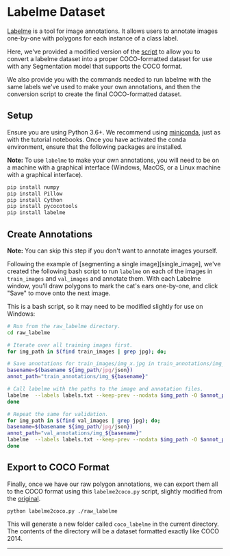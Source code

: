 # Labelme Dataset
[Labelme][labelme] is a tool for image annotations. It allows users to annotate
images one-by-one with polygons for each instance of a class label.

Here, we've provided a modified version of the [script][conversion_script] to
allow you to convert a labelme dataset into a proper COCO-formatted dataset for
use with any Segmentation model that supports the COCO format.

We also provide you with the commands needed to run labelme with the same labels
we've used to make your own annotations, and then the conversion script to
create the final COCO-formatted dataset.

## Setup
Ensure you are using Python 3.6+. We recommend using [miniconda][miniconda],
just as with the tutorial notebooks. Once you have activated the conda
environment, ensure that the following packages are installed.

__Note:__ To use `labelme` to make your own annotations, you will need to be on
a machine with a graphical interface (Windows, MacOS, or a Linux machine with a
graphical interface).

```bash
pip install numpy
pip install Pillow
pip install Cython
pip install pycocotools
pip install labelme
```

## Create Annotations
__Note:__ You can skip this step if you don't want to annotate images yourself.

Following the example of [segmenting a single image][single_image], we've
created the following bash script to run `labelme` on each of the images in
`train_images` and `val_images` and annotate them. With each Labelme window,
you'll draw polygons to mark the cat's ears one-by-one, and click "Save" to
move onto the next image.

This is a bash script, so it may need to be modified slightly for use on Windows:
```bash
# Run from the raw_labelme directory.
cd raw_labelme

# Iterate over all training images first.
for img_path in $(find train_images | grep jpg); do;

# Save annotations for train_images/img_x.jpg in train_annotations/img_x.json.
basename=$(basename ${img_path/jpg/json})
annot_path="train_annotations/img_${basename}"

# Call labelme with the paths to the image and annotation files.
labelme  --labels labels.txt --keep-prev --nodata $img_path -O $annot_path
done

# Repeat the same for validation.
for img_path in $(find val_images | grep jpg); do;
basename=$(basename ${img_path/jpg/json})
annot_path="val_annotations/img_${basename}"
labelme  --labels labels.txt --keep-prev --nodata $img_path -O $annot_path
done
```

## Export to COCO Format
Finally, once we have our raw polygon annotations, we can export them all to
the COCO format using this `labelme2coco.py` script, slightly modified from the
[original][conversion_script].

```
python labelme2coco.py ./raw_labelme
```

This will generate a new folder called `coco_labelme` in the current directory.
The contents of the directory will be a dataset formatted exactly like COCO
2014.

---
[labelme]: https://github.com/wkentaro/labelme
[conversion_script]: https://github.com/wkentaro/labelme/blob/master/examples/semantic_segmentation/labelme2voc.py
[miniconda]: https://docs.conda.io/en/latest/miniconda.html

